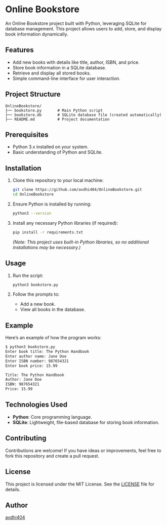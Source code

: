 # Online Bookstore

An Online Bookstore project built with Python, leveraging SQLite for database management. This project allows users to add, store, and display book information dynamically.

## Features

- Add new books with details like title, author, ISBN, and price.
- Store book information in a SQLite database.
- Retrieve and display all stored books.
- Simple command-line interface for user interaction.

## Project Structure

```
OnlineBookstore/
├── bookstore.py       # Main Python script
├── bookstore.db       # SQLite database file (created automatically)
├── README.md          # Project documentation
```

## Prerequisites

- Python 3.x installed on your system.
- Basic understanding of Python and SQLite.

## Installation

1. Clone this repository to your local machine:
   ```bash
   git clone https://github.com/avdhi404/OnlineBookstore.git
   cd OnlineBookstore
   ```

2. Ensure Python is installed by running:
   ```bash
   python3 --version
   ```

3. Install any necessary Python libraries (if required):
   ```bash
   pip install -r requirements.txt
   ```
   *(Note: This project uses built-in Python libraries, so no additional installations may be necessary.)*

## Usage

1. Run the script:
   ```bash
   python3 bookstore.py
   ```

2. Follow the prompts to:
   - Add a new book.
   - View all books in the database.

## Example

Here’s an example of how the program works:

```bash
$ python3 bookstore.py
Enter book title: The Python Handbook
Enter author name: Jane Doe
Enter ISBN number: 987654321
Enter book price: 15.99

Title: The Python Handbook
Author: Jane Doe
ISBN: 987654321
Price: 15.99
```

## Technologies Used

- **Python**: Core programming language.
- **SQLite**: Lightweight, file-based database for storing book information.

## Contributing

Contributions are welcome! If you have ideas or improvements, feel free to fork this repository and create a pull request.

## License

This project is licensed under the MIT License. See the [LICENSE](LICENSE) file for details.

## Author

[avdhi404](https://github.com/avdhi404)